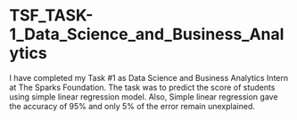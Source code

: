 # TSF_TASK-1_Data_Science_and_Business_Analytics

I have completed my Task #1 as Data Science and Business Analytics Intern at The Sparks Foundation. The task was to predict the score of students using simple linear regression model. Also, Simple linear regression gave the accuracy of 95% and only 5% of the error remain unexplained.

